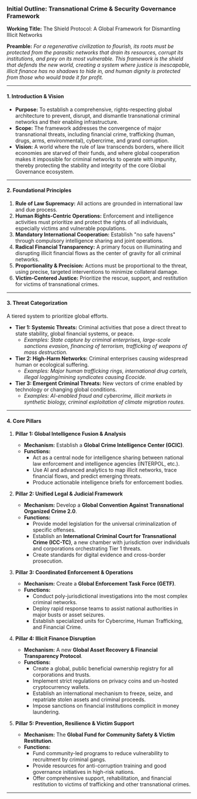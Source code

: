 ### **Initial Outline: Transnational Crime & Security Governance Framework**

**Working Title:** The Shield Protocol: A Global Framework for Dismantling Illicit Networks

**Preamble:** *For a regenerative civilization to flourish, its roots must be protected from the parasitic networks that drain its resources, corrupt its institutions, and prey on its most vulnerable. This framework is the shield that defends the new world, creating a system where justice is inescapable, illicit finance has no shadows to hide in, and human dignity is protected from those who would trade it for profit.*

---

#### **1. Introduction & Vision**

* **Purpose:** To establish a comprehensive, rights-respecting global architecture to prevent, disrupt, and dismantle transnational criminal networks and their enabling infrastructure.
* **Scope:** The framework addresses the convergence of major transnational threats, including financial crime, trafficking (human, drugs, arms, environmental), cybercrime, and grand corruption.
* **Vision:** A world where the rule of law transcends borders, where illicit economies are starved of their funds, and where global cooperation makes it impossible for criminal networks to operate with impunity, thereby protecting the stability and integrity of the core Global Governance ecosystem.

---

#### **2. Foundational Principles**

1.  **Rule of Law Supremacy:** All actions are grounded in international law and due process.
2.  **Human Rights-Centric Operations:** Enforcement and intelligence activities must prioritize and protect the rights of all individuals, especially victims and vulnerable populations.
3.  **Mandatory International Cooperation:** Establish "no safe havens" through compulsory intelligence sharing and joint operations.
4.  **Radical Financial Transparency:** A primary focus on illuminating and disrupting illicit financial flows as the center of gravity for all criminal networks.
5.  **Proportionality & Precision:** Actions must be proportional to the threat, using precise, targeted interventions to minimize collateral damage.
6.  **Victim-Centered Justice:** Prioritize the rescue, support, and restitution for victims of transnational crimes.

---

#### **3. Threat Categorization**

A tiered system to prioritize global efforts.

* **Tier 1: Systemic Threats:** Criminal activities that pose a direct threat to state stability, global financial systems, or peace.
    * *Examples: State capture by criminal enterprises, large-scale sanctions evasion, financing of terrorism, trafficking of weapons of mass destruction.*
* **Tier 2: High-Harm Networks:** Criminal enterprises causing widespread human or ecological suffering.
    * *Examples: Major human trafficking rings, international drug cartels, illegal logging/mining syndicates causing Ecocide.*
* **Tier 3: Emergent Criminal Threats:** New vectors of crime enabled by technology or changing global conditions.
    * *Examples: AI-enabled fraud and cybercrime, illicit markets in synthetic biology, criminal exploitation of climate migration routes.*

---

#### **4. Core Pillars**

1.  **Pillar 1: Global Intelligence Fusion & Analysis**
    * **Mechanism:** Establish a **Global Crime Intelligence Center (GCIC)**.
    * **Functions:**
        * Act as a central node for intelligence sharing between national law enforcement and intelligence agencies (INTERPOL, etc.).
        * Use AI and advanced analytics to map illicit networks, trace financial flows, and predict emerging threats.
        * Produce actionable intelligence briefs for enforcement bodies.

2.  **Pillar 2: Unified Legal & Judicial Framework**
    * **Mechanism:** Develop a **Global Convention Against Transnational Organized Crime 2.0**.
    * **Functions:**
        * Provide model legislation for the universal criminalization of specific offenses.
        * Establish an **International Criminal Court for Transnational Crime (ICC-TC)**, a new chamber with jurisdiction over individuals and corporations orchestrating Tier 1 threats.
        * Create standards for digital evidence and cross-border prosecution.

3.  **Pillar 3: Coordinated Enforcement & Operations**
    * **Mechanism:** Create a **Global Enforcement Task Force (GETF)**.
    * **Functions:**
        * Conduct poly-jurisdictional investigations into the most complex criminal networks.
        * Deploy rapid response teams to assist national authorities in major busts or asset seizures.
        * Establish specialized units for Cybercrime, Human Trafficking, and Financial Crime.

4.  **Pillar 4: Illicit Finance Disruption**
    * **Mechanism:** A new **Global Asset Recovery & Financial Transparency Protocol**.
    * **Functions:**
        * Create a global, public beneficial ownership registry for all corporations and trusts.
        * Implement strict regulations on privacy coins and un-hosted cryptocurrency wallets.
        * Establish an international mechanism to freeze, seize, and repatriate stolen assets and criminal proceeds.
        * Impose sanctions on financial institutions complicit in money laundering.

5.  **Pillar 5: Prevention, Resilience & Victim Support**
    * **Mechanism:** The **Global Fund for Community Safety & Victim Restitution**.
    * **Functions:**
        * Fund community-led programs to reduce vulnerability to recruitment by criminal gangs.
        * Provide resources for anti-corruption training and good governance initiatives in high-risk nations.
        * Offer comprehensive support, rehabilitation, and financial restitution to victims of trafficking and other transnational crimes.

---

